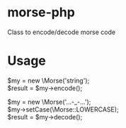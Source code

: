 # morse-php

Class to encode/decode morse code

# Usage
$my = new \Morse('string');  
$result = $my->encode();

$my = new \Morse('...-_-...');  
$my->setCase(\Morse::LOWERCASE);  
$result = $my->decode();